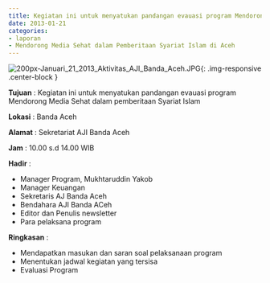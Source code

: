 ```yaml
---
title: Kegiatan ini untuk menyatukan pandangan evauasi program Mendorong Media Sehat dalam pemberitaan Syariat Islam
date: 2013-01-21
categories:
- laporan
- Mendorong Media Sehat dalam Pemberitaan Syariat Islam di Aceh
---
```


![200px-Januari_21_2013_Aktivitas_AJI_Banda_Aceh.JPG](/uploads/200px-Januari_21_2013_Aktivitas_AJI_Banda_Aceh.JPG){: .img-responsive .center-block }

**Tujuan** : Kegiatan ini untuk menyatukan pandangan evauasi program Mendorong Media Sehat dalam pemberitaan Syariat Islam

**Lokasi** : Banda Aceh 

**Alamat** : Sekretariat AJI Banda Aceh 

**Jam** : 10.00 s.d 14.00 WIB 

**Hadir** : 
* Manager Program, Mukhtaruddin Yakob
* Manager Keuangan
* Sekretaris AJ Banda Aceh
* Bendahara AJI Banda ACeh
* Editor dan Penulis newsletter
* Para pelaksana program 

**Ringkasan** : 
* Mendapatkan masukan dan saran soal pelaksanaan program
* Menentukan jadwal kegiatan yang tersisa
* Evaluasi Program
